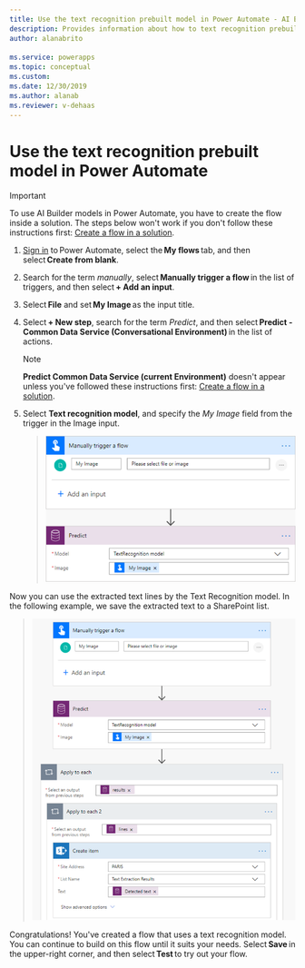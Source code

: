 ```yaml
---
title: Use the text recognition prebuilt model in Power Automate - AI Builder | Microsoft Docs
description: Provides information about how to text recognition prebuilt model in Power Automate 
author: alanabrito

ms.service: powerapps
ms.topic: conceptual
ms.custom: 
ms.date: 12/30/2019
ms.author: alanab
ms.reviewer: v-dehaas
---
```



# Use the text recognition prebuilt model in Power Automate


> [!IMPORTANT]
 > To use AI Builder models in Power Automate, you have to create the flow inside a solution. The steps below won't work if you don't follow these instructions first: [Create a flow in a solution](/flow/create-flow-solution).

1. [Sign in](https://flow.microsoft.com/signin) to Power Automate, select the **My flows** tab, and then select **Create from blank**.

1. Search for the term *manually*, select **Manually trigger a flow** in the list of triggers, and then select **+ Add an input**.

1. Select **File** and set **My Image** as the input title.

1. Select **+ New step**, search for the term *Predict*, and then select **Predict - Common Data Service (Conversational Environment)** in the list of actions.
    >[!NOTE]
    > **Predict Common Data Service (current Environment)** doesn't appear unless you've followed these instructions first: [Create a flow in a solution](/flow/create-flow-solution).

1. Select **Text recognition model**, and specify the *My Image* field from the trigger in the Image input.

    > ![Trigger text recognition flow](media/trigger-text-recognition.png "Trigger text recognition flow")

Now you can use the extracted text lines by the Text Recognition model. In the following example, we save the extracted text to a SharePoint list.

> ![Text recognition flow example](media/text-flow-example2.png "Text recognition flow example")

Congratulations! You've created a flow that uses a text recognition model. You can continue to build on this flow until it suits your needs. Select **Save** in the upper-right corner, and then select **Test** to try out your flow. 
